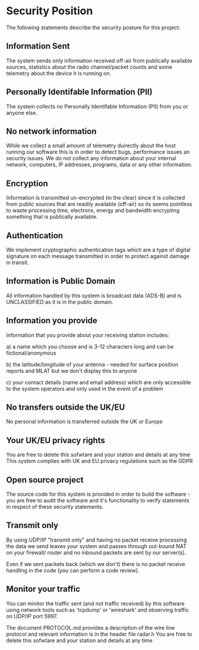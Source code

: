 # Security Position

The following statements describe the security posture for this project:

## Information Sent
The system sends only information received off-air from publically available sources,
statistics about the radio channel/packet counts and some telemetry about the device
it is running on.

## Personally Identifable Information (PII)
The system collects no Personally Identifable Information (PII) from you or anyone else.

## No network information
While we collect a small amount of telemetry duirectly about the host running our software
this is in order to detect bugs, performance issues an security issues. We do not collect
any information about your internal network, computers, IP addresses, programs, data or
any other information.

## Encryption
Information is transmitted un-encrypted (in the clear) since it is collected from public
sources that are readily available (off-air) so its seems pointless to waste processing
time, electrons, energy and bandwidth encrypting something that is publically available.

## Authentication
We implement cryptographic authentication tags which are a type of digital signature on
 each message transmitted in order to protect against damage in transit.

## Information is Public Domain
All information handled by this system is broadcast data (ADS-B) and is UNCLASSIFIED as
it is in the public domain.

## Information you provide
Information that you provide about your receiving station includes:

a) a name which you choose and is 3-12 characters long and can be fictional/anonymous

b) the latitude/longitude of your antenna - needed for surface position reports and
MLAT but we don't display this to anyone

c) your contact details (name and email address) which are only accessible to the
system operators and only used in the event of a problem

## No transfers outside the UK/EU
No personal information is transferred outside the UK or Europe

## Your UK/EU privacy rights
You are free to delete this sofwtare and your station and details at any time
This system complies with UK and EU privacy regulations such as the GDPR

## Open source project
The source code for this system is provided in order to build the software - you are
free to audit the software and it's functionality to verify statements in
respect of these security statements.

## Transmit only
By using UDP/IP "transmit only" and having no packet receive processing the
data we send leaves your system and passes through out-bound NAT on your firewall/
router and no inbound packets are sent by our server(s).

Even if we sent packets back (which we don't) there is no packet receive handling
in the code (you can perform a code review).

## Monitor your traffic
You can minitor the traffic sent (and not traffic received) by this software using
network tools such as 'tcpdump' or 'wireshark' and observing traffic on UDP/IP port 5997.

The document PROTOCOL.md provides a description of the wire line protocol and relevant information is in the header file radar.h
You are free to delete this sofwtare and your station and details at any time
